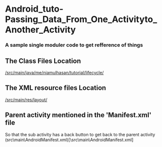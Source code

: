 # Android_tuto-Passing_Data_From_One_Activityto_Another_Activity

### A sample single moduler code to get refference of things

## The Class Files Location
[/src/main/java/me/niamulhasan/tutorial/lifecycle/](/src/main/java/me/niamulhasan/tutorial/lifecycle/)

## The XML resource files Location
[/src/main/res/layout/](/src/main/res/layout/)

## Parent activity mentioned in the 'Manifest.xml' file
So that the sub activity has a back button to get back to the parent activity
(src\main\AndroidManifest.xml)[\src\main\AndroidManifest.xml]
